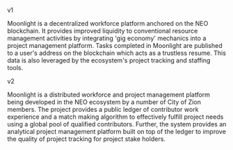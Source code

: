 v1

Moonlight is a decentralized workforce platform anchored on the NEO blockchain.  It provides improved liquidity to conventional resource management activities by integrating 'gig economy' mechanics into a project management platform.
Tasks completed in Moonlight are published to a user's address on the blockchain which acts as a trustless resume.  This data is also leveraged by the ecosystem's project tracking and staffing tools. 

v2

Moonlight is a distributed workforce and project management platform being developed in the NEO ecosystem by a number of City of Zion members. The project provides a public ledger of contributor work experience and a match making algorithm to effectively fulfill project needs using a global pool of qualified contributors. Further, the system provides an analytical project management platform built on top of the ledger to improve the quality of project tracking for project stake holders.
